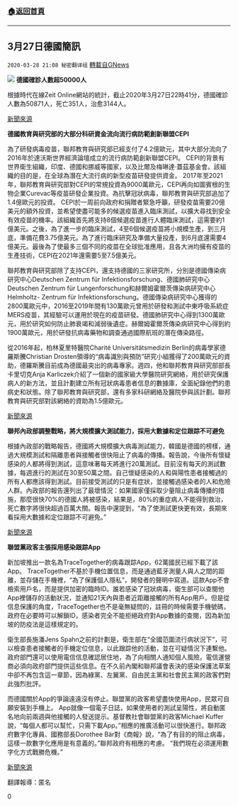 ###  [:house:返回首頁](https://github.com/ourhimalayas/txt)
---

## 3月27日德國簡訊
`2020-03-28 21:08 秘密翻译组` [轉載自GNews](https://gnews.org/zh-hant/155433/)

![](https://s3-ap-northeast-1.amazonaws.com/news.guo.offload.media/wp-content/uploads/2020/03/28210919/7820C73A-A9FD-47E0-A194-A43688C4DD8E.jpeg)
**德國確診人數超50000人**

根據時代在線Zeit Online網站的統計，截止2020年3月27日22時41分，德國確診人數為50871人，死亡351人，治愈3144人。

[新聞來源](https://www.zeit.de/wissen/gesundheit/2020-03/coronavirus-deutschland-infektionen-faelle-verbreitung-epidemie-karte)

**德國教育與研究部的大部分科研資金流向流行病防範創新聯盟CEPI**

為了研發病毒疫苗，聯邦教育與研究部已經支付了4.2億歐元，其中大部分流向了2016年於達沃斯世界經濟論壇成立的流行病防範創新聯盟CEPI。 CEPI的背景有世界衛生組織，印度、德國和挪威等國家，以及比爾及梅琳達·蓋茲基金會。該組織的目的是，在全球為潛在大流行病的新型疫苗研發提供資金。 2017年至2021年，聯邦教育與研究部對CEPI的常規投資為9000萬歐元，CEPI再向如圖賓根的生物企業Curevac等疫苗研發企業投資。為抗擊冠狀病毒，聯邦教育與研究部追加了1.4億歐元的投資。 CEPI於一周前向政府和捐贈者緊急呼籲，研發疫苗需要20億美元的額外投資，並希望使盡可能多的候選疫苗進入臨床測試，以擴大尋找到安全有效疫苗的機率。該組織首先將支持8個候選疫苗進行人體臨床測試，這需要約1億美元。之後，為了進一步的臨床測試，4至6個候選疫苗將小規模生產，到三月底，準備花費3.75億美元。為了進行臨床研究及準備大量投產，到6月底還需要4億美元。最後為了使最多三個不同的疫苗在全球批准應用，且各大洲均擁有疫苗的生產技術，CEPI在2021年還需要5至7.5億美元。

聯邦教育與研究部除了支持CEPI，還支持德國的三家研究所，分別是德國傳染病研究中心Deutschen Zentrum für Infektionsforschung、德國肺研究中心Deutschen Zentrum für Lungenforschung和赫爾姆霍爾茨傳染病研究中心Helmholtz- Zentrum für Infektionsforschung。德國傳染病研究中心獲得的2800萬歐元中，2016至2019年間有130萬歐元曾用於研發和測試中東呼吸系統症MERS疫苗，其經驗可以運用於現在的疫苗研發。德國肺研究中心得到1300萬歐元，用於研究如何防止肺衰竭和減弱後遺症。赫爾姆霍爾茨傳染病研究中心得到約1900萬歐元，用於研發抗病毒藥物和調查通過國際航班的潛在傳染路徑。

從2016年起，柏林夏里特醫院Charité Universitätsmedizin Berlin的病毒學家德羅斯騰Christian Drosten領導的“病毒識別與預防”研究小組獲得了200萬歐元的資助，德羅斯騰目前成為德國最突出的病毒專家。週四，他和聯邦教育與研究部部長卡里切克Anja Karliczek介紹了一個新的國家級大學醫院研究網絡，用於研究保護病人的新方法，並且計劃建立所有冠狀病毒患者信息的數據庫，全面紀錄他們的患病史和狀態。除了聯邦教育與研究部，還有多家科研網絡及醫院參與該計劃。聯邦教育與研究部對該網絡的資助為1.5億歐元。

[新聞來源](https://www.wiwo.de/technologie/forschung/forschungsfoerderung-wohin-die-forschungsgelder-fuer-covid-19-fliessen/25684480.html)

**聯邦內政部調整戰略，將大規模擴大測試能力，採用大數據和定位跟踪不可避免**

根據內政部的戰略報告，德國將大規模擴大病毒測試能力，韓國是德國的榜樣，通過大規模測試和隔離患者與接觸者很快阻止了病毒的傳播。報告說，今後所有懷疑感染的人都將得到測試，這意味著每天將進行20萬測試。目前沒有每天的測試數據，每週進行的測試在30至50萬之間。自己懷疑感染的人和與陽性患者接觸過的所有人都應該得到測試。目前接受測試的只是有症狀，並接觸過感染者的人和危險人群。內政部的報告還列出了最壞情況：如果國家僅採取少量阻止病毒傳播的措施，那麼很快70%的德國人將被感染，結果是，80%的重症病人不能得到救治，死亡數字將很快超過百萬大關。報告中還提到，“為了使測試更快更有效，長期來看採用大數據和定位跟踪不可避免。”

[新聞來源](https://www.tagesspiegel.de/politik/suedkorea-als-vorbild-bei-coronavirus-bekaempfung-innenministerium-dringt-auf-strategiewechsel-massiv-mehr-tests/25688554.html)

**聯盟黨政客主張採用感染跟踪App**

新加坡推出一款名為TraceTogether的病毒跟踪App，62萬國民已經下載了該App。 TraceTogether不基於手機位置信息，而是通過藍牙測量人與人之間的距離，並存儲在手機裡，“為了保護個人隱私”，開發者的聲明中寫道。這款App不會檢索用戶名，而是提供加密的臨時ID。誰若感染了冠狀病毒，衛生部可以查閱他App裡儲存的活動狀況，並通知21天內與患者近距離接觸的所有App用戶。但是從信息保護的角度，TraceTogether也不是毫無疑問的，註冊的時候需要手機號碼，政府在必要時可以解鎖ID，感染者完全不能拒絕政府對App數據的查閱，因為新加坡的防疫法是這樣規定的。

衛生部長施潘Jens Spahn之前的計劃是，衛生部在“全國范圍流行病狀況下”，可以檢查患者接觸者的手機定位信息，以此跟踪他的活動，並在可疑情況下連繫他。政府部門還可以使用電信信息確認居住地，為了向相關人通知個人風險。電信運營商必須向政府部門提供這些信息。在不久前內閣和聯邦議會表決的感染保護法草案中卻不再包含這一章節，因為綠黨、左翼黨、自由民主黨和社會民主黨的政客們對此強烈批評。

而德國關於App的爭論遠遠沒有停止。聯盟黨的政客希望盡快使用App，民眾可自願安裝到手機上。 App就像一個電子日誌，如果使用者的測試呈陽性，將自動匿名地向前兩週與他接觸的人發送提示。基督教社會聯盟黨的政客Michael Kuffer說，“每個人都可以幫忙，只需下載App。”相應的推廣活動可以很快進行。聯邦政府數字化專員、國務部長Dorothee Bär對《商報》說，“為了有目的的阻止病毒，這樣一款數字化應用是有意義的。”聯邦政府有相應的考慮。 “我們現在必須運用數字化方式戰勝危機。”

[新聞來源](https://www.spiegel.de/netzwelt/apps/coronavirus-ausbreitung-unions-politiker-fuer-app-zum-infektions-tracking-a-5c723fd2-0fbb-4d67-a1cc-5fd5c103acb1)

翻譯報導：匿名

0
